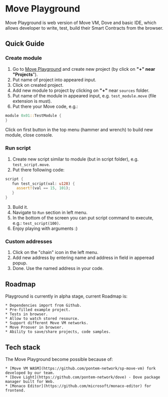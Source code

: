 # Move Playground

Move Playground is web version of Move VM, Dove and basic IDE, which allows developer to write, test, build their Smart Contracts
from the browser.

## Quick Guide

### Create module

1. Go to [Move Playground](https://playground.pontem.network/) and create new project (by click on **"+" near "Projects**").
2. Put name of project into appeared input.
3. Click on created project.
4. Add new module to project by clicking on **"+"** near `sources` folder.
5. Put name of the module in appeared input, e.g. `test_module.move` (file extension is must).
6. Put there your Move code, e.g.:

```rust
module 0x01::TestModule {
}
```

Click on first button in the top menu (hammer and wrench) to build new module, close console.

### Run script

1. Create new script similar to module (but in script folder), e.g. `test_script.move`.
2. Put there following code:

```rust
script {
   fun test_script(val: u128) {
     assert!(val == 15, 101);
   }
}
```

3. Build it.
4. Navigate to `Run` section in left menu. 
5. In the bottom of the screen you can put script command to execute, e.g.: `test_script(100)`.
6. Enjoy playing with arguments :) 

### Custom addresses
 
1. Click on the "chain" icon in the left menu.
2. Add new address by entering name and address in field in apperead popup.
3. Done. Use the named address in your code.

## Roadmap

Playground is currently in alpha stage, current Roadmap is:

    * Dependencies import from Github.
    * Pre-filled example project.
    * Tests in browser.
    * Allow to watch stored resource.
    * Support different Move VM networks.
    * Move Proover in browser.
    * Ability to save/share projects, code samples.   

## Tech stack

The Move Playground become possible because of:

    * [Move VM WASM](https://github.com/pontem-network/sp-move-vm) fork developed by our team.
    * [Dove Light](https://github.com/pontem-network/dove) - Dove package manager built for Web.
    * [Monaco Editor](https://github.com/microsoft/monaco-editor) for frontend.


